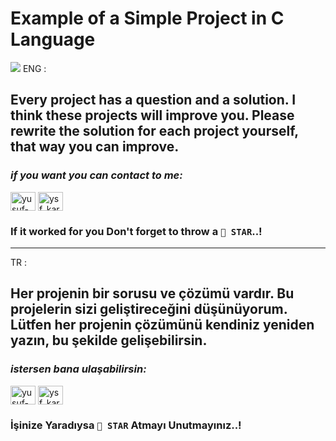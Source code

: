 #  Example of a Simple Project in C Language
![](https://ict.iitk.ac.in/wp-content/uploads/c-programming-2.jpg)
ENG :
 ## Every project has a question and a solution. I think these projects will improve you. Please rewrite the solution for each project yourself, that way you can improve.


### ***if you want you can contact to me:***

  <a href="https://linkedin.com/in/yusuf-karakurt" target="blank"><img align="center" src="https://raw.githubusercontent.com/rahuldkjain/github-profile-readme-generator/master/src/images/icons/Social/linked-in-alt.svg" alt="yusuf-karakurt" height="30" width="40" /></a>
<a href="https://instagram.com/ysf_karakurtt" target="blank"><img align="center" src="https://raw.githubusercontent.com/rahuldkjain/github-profile-readme-generator/master/src/images/icons/Social/instagram.svg" alt="ysf_karakurtt" height="30" width="40" /></a>

### If it worked for you  Don't forget to throw a `🌟 STAR`..! 

********************************************************
TR :
 ## Her projenin bir sorusu ve çözümü vardır. Bu projelerin sizi geliştireceğini düşünüyorum. Lütfen her projenin çözümünü kendiniz yeniden yazın, bu şekilde gelişebilirsin.
 

### ***istersen bana ulaşabilirsin:***

<a href="https://linkedin.com/in/yusuf-karakurt" target="blank"><img align="center" src="https://raw.githubusercontent.com/rahuldkjain/github-profile-readme-generator/master/src/images/icons/Social/linked-in-alt.svg" alt="yusuf-karakurt" height="30" width="40" /></a>
<a href="https://instagram.com/ysf_karakurtt" target="blank"><img align="center" src="https://raw.githubusercontent.com/rahuldkjain/github-profile-readme-generator/master/src/images/icons/Social/instagram.svg" alt="ysf_karakurtt" height="30" width="40" /></a>


### İşinize Yaradıysa `🌟 STAR` Atmayı Unutmayınız..!
